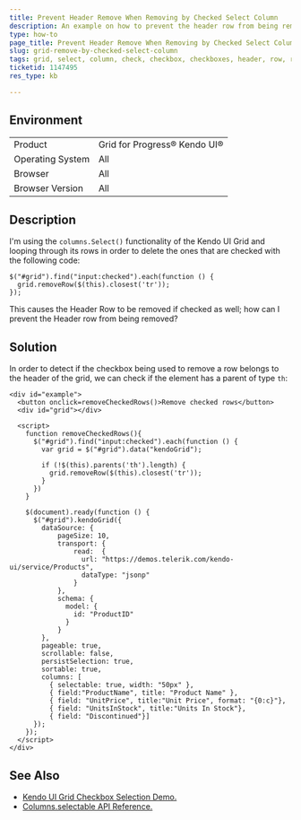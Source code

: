 ```yaml
---
title: Prevent Header Remove When Removing by Checked Select Column
description: An example on how to prevent the header row from being removed when removing by select column checked checkboxes
type: how-to
page_title: Prevent Header Remove When Removing by Checked Select Column
slug: grid-remove-by-checked-select-column
tags: grid, select, column, check, checkbox, checkboxes, header, row, remove
ticketid: 1147495
res_type: kb

---
```


## Environment
<table>
 <tr>
  <td>Product</td>
  <td>Grid for Progress® Kendo UI®</td>
 </tr>
 <tr>
  <td>Operating System</td>
  <td>All</td>
 </tr>
 <tr>
  <td>Browser</td>
  <td>All</td>
 </tr>
 <tr>
  <td>Browser Version</td>
  <td>All</td>
 </tr>
</table>

## Description

I'm using the `columns.Select()` functionality of the Kendo UI Grid and looping through its rows in order to delete the ones that are checked with the following code:

```dojo
$("#grid").find("input:checked").each(function () {
  grid.removeRow($(this).closest('tr'));
});
```

This causes the Header Row to be removed if checked as well; how can I prevent the Header row from being removed?

## Solution

In order to detect if the checkbox being used to remove a row belongs to the header of the grid, we can check if the element has a parent of type `th`:

```dojo
<div id="example">
  <button onclick=removeCheckedRows()>Remove checked rows</button>
  <div id="grid"></div>

  <script>
    function removeCheckedRows(){
      $("#grid").find("input:checked").each(function () {                  
        var grid = $("#grid").data("kendoGrid"); 
        
        if (!$(this).parents('th').length) {
          grid.removeRow($(this).closest('tr'));
        }
      })    
    }

    $(document).ready(function () {
      $("#grid").kendoGrid({
        dataSource: {
            pageSize: 10,
            transport: {
                read:  {
                  url: "https://demos.telerik.com/kendo-ui/service/Products",
                  dataType: "jsonp"
                }
            },
            schema: {
              model: {
                id: "ProductID"
              }
            }
        },
        pageable: true,
        scrollable: false,
        persistSelection: true,
        sortable: true,
        columns: [
          { selectable: true, width: "50px" },
          { field:"ProductName", title: "Product Name" },
          { field: "UnitPrice", title:"Unit Price", format: "{0:c}"},
          { field: "UnitsInStock", title:"Units In Stock"},
          { field: "Discontinued"}]
      });                  
    });
  </script>
</div>
```

## See Also

* [Kendo UI Grid Checkbox Selection Demo.](https://demos.telerik.com/kendo-ui/grid/checkbox-selection)
* [Columns.selectable API Reference.](https://docs.telerik.com/kendo-ui/api/javascript/ui/grid/configuration/columns.selectable)
